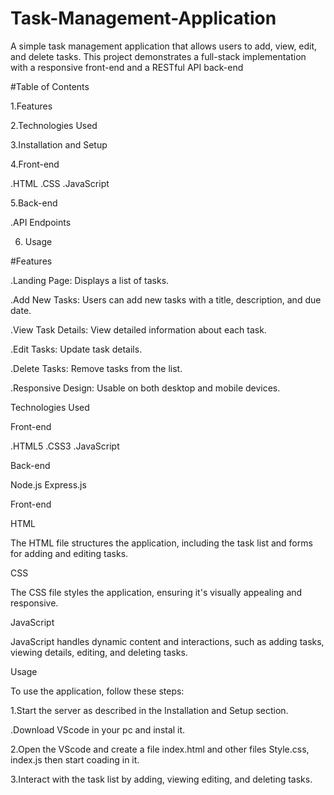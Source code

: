 # Task-Management-Application
A simple task management application that allows users to add, view, edit, and delete tasks. This project demonstrates a full-stack implementation with a responsive front-end and a RESTful API back-end

#Table of Contents

1.Features

2.Technologies Used

3.Installation and Setup

4.Front-end

 .HTML
 .CSS
 .JavaScript
 
5.Back-end

 .API Endpoints
 
6. Usage



#Features

 .Landing Page: Displays a list of tasks.
 
 .Add New Tasks: Users can add new tasks with a title, description, and due date.
 
 .View Task Details: View detailed information about each task.
 
 .Edit Tasks: Update task details.
 
 .Delete Tasks: Remove tasks from the list.
 
 .Responsive Design: Usable on both desktop and mobile devices.

Technologies Used

Front-end

 .HTML5
 .CSS3
 .JavaScript 
 
Back-end

Node.js
Express.js

Front-end

HTML

The HTML file structures the application, including the task list and forms for adding and editing tasks.

CSS

The CSS file styles the application, ensuring it's visually appealing and responsive.

JavaScript

JavaScript handles dynamic content and interactions, such as adding tasks, viewing details, editing, and deleting tasks.


Usage

To use the application, follow these steps:

1.Start the server as described in the Installation and Setup section.

 .Download VScode in your pc and instal it. 

2.Open the VScode and create a file index.html and other files Style.css, index.js then start coading in it.

3.Interact with the task list by adding, viewing editing, and deleting tasks.
